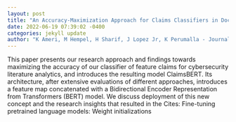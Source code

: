 ```yaml
--- 
layout: post 
title: "An Accuracy-Maximization Approach for Claims Classifiers in Document Content Analytics for Cybersecurity" 
date: 2022-06-19 07:39:02 -0400 
categories: jekyll update 
author: "K Ameri, M Hempel, H Sharif, J Lopez Jr, K Perumalla - Journal of Cybersecurity and , 2022" 
--- 
```

This paper presents our research approach and findings towards maximizing the accuracy of our classifier of feature claims for cybersecurity literature analytics, and introduces the resulting model ClaimsBERT. Its architecture, after extensive evaluations of different approaches, introduces a feature map concatenated with a Bidirectional Encoder Representation from Transformers (BERT) model. We discuss deployment of this new concept and the research insights that resulted in the Cites: Fine-tuning pretrained language models: Weight initializations